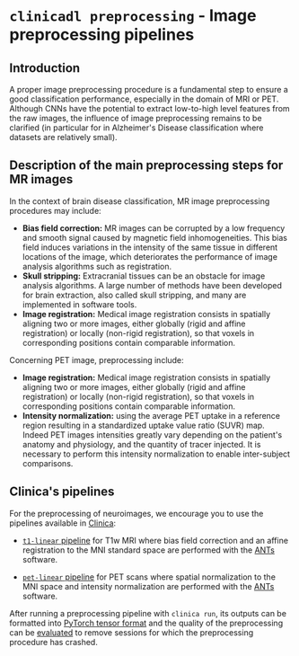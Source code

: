 # `clinicadl preprocessing` - Image preprocessing pipelines

## Introduction

A proper image preprocessing procedure is a fundamental step to ensure a good classification performance, 
especially in the domain of MRI or PET. 
Although CNNs have the potential to extract low-to-high level features from the raw images, 
the influence of image preprocessing remains to be clarified (in particular for in Alzheimer's Disease 
classification where datasets are relatively small).

## Description of the main preprocessing steps for MR images

In the context of brain disease classification, MR image preprocessing procedures may include:

- **Bias field correction:** MR images can be corrupted by a low frequency and smooth signal caused by magnetic field inhomogeneities. 
This bias field induces variations in the intensity of the same tissue in different locations of the image, which deteriorates the performance
 of image analysis algorithms such as registration.
- **Skull stripping:** Extracranial tissues can be an obstacle for image analysis algorithms. 
A large number of methods have been developed for brain extraction, also called skull stripping, 
and many are implemented in software tools.
- **Image registration:** Medical image registration consists in spatially aligning two or more images, 
either globally (rigid and affine registration) or locally (non-rigid registration), 
so that voxels in corresponding positions contain comparable information.

Concerning PET image, preprocessing include:

- **Image registration:** Medical image registration consists in spatially aligning two or more images, 
either globally (rigid and affine registration) or locally (non-rigid registration), 
so that voxels in corresponding positions contain comparable information.
- **Intensity normalization:** using the average PET uptake in a reference region resulting in a standardized uptake value ratio (SUVR) map. Indeed PET images intensities greatly vary depending on the patient's anatomy and physiology, and the quantity of tracer injected. It is necessary to perform this intensity normalization to enable inter-subject comparisons.


## Clinica's pipelines

For the preprocessing of neuroimages, we encourage you to use the pipelines available in [Clinica](https://aramislab.paris.inria.fr/clinica/docs/public/latest/):

- [`t1-linear` pipeline](https://aramislab.paris.inria.fr/clinica/docs/public/latest/Pipelines/T1_Linear/) for T1w MRI where bias field correction and an affine registration to the MNI standard space are performed with the [ANTs](http://stnava.github.io/ANTs/) software.

- [`pet-linear` pipeline](https://aramislab.paris.inria.fr/clinica/docs/public/latest/Pipelines/PET_Linear/) for PET scans where spatial normalization to the MNI space and intensity normalization are performed with the [ANTs](http://stnava.github.io/ANTs/) software.

After running a preprocessing pipeline with `clinica run`, its outputs can be formatted
into [PyTorch tensor format](Extract.md) and the quality of the preprocessing can be [evaluated](QualityCheck.md)
to remove sessions for which the preprocessing procedure has crashed. 
